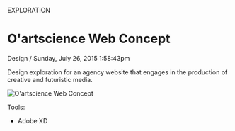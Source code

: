 <p class="type">EXPLORATION</p>

# O'artscience Web Concept

<p class="meta">Design  /  Sunday, July 26, 2015 1:58:43pm</p>

Design exploration for an agency website that engages in the production of creative and futuristic media.

![O'artscience Web Concept](https://farooq-agent.web.app/assets/images/works/large/mFu3mTSV_work_image.jpg)

Tools:
- Adobe XD
